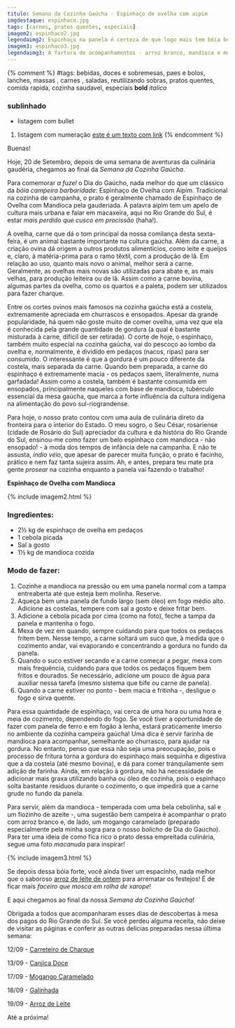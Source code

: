 ```yaml
---
titulo: Semana da Cozinha Gaúcha - Espinhaço de ovelha com aipim
imgdestaque: espinhaco.jpg
tags: [carnes, pratos quentes, especiais]
imagem2: espinhaco2.jpg
legendaimg2: Espinhaço na panela é certeza de que logo mais tem bóia boa!
imagem3: espinhaco3.jpg
legendaimg3: A fartura de acompanhamentos - arroz branco, mandioca e mogango caramelado.
---
```

{% comment %}
#tags: bebidas, doces e sobremesas, paes e bolos, lanches, massas , carnes , saladas, reutilizando sobras, pratos quentes, comida rapida, cozinha saudavel, especiais
**bold**
*italico*
### sublinhado
* listagem com bullet
1. listagem com numeração
[este é um texto com link](https://www.enderecodolink.com)
{% endcomment %}

Buenas!

Hoje, 20 de Setembro, depois de uma semana de aventuras da culinária gaudéria, chegamos ao final da *Semana da Cozinha Gaúcha*.

Para comemorar *a fuzel* o Dia do Gaúcho, nada melhor do que um clássico da *bóia campeira barbaridade*: Espinhaço de Ovelha com Aipim. Tradicional na cozinha de campanha, o prato é geralmente chamado de Espinhaço de Ovelha com Mandioca pela gauderiada. A palavra aipim tem um apelo de cultura mais urbana e falar em macaxeira, aqui no Rio Grande do Sul, é estar *mais perdido que cusco em procissão* (haha!).

A ovelha, carne que dá o tom principal da nossa comilança desta sexta-feira, é um animal bastante importante na cultura gaúcha. Além da carne, a criação ovina dá origem a outros produtos alimentícios, como leite e queijos e, claro, à matéria-prima para o ramo têxtil, com a produção de lã. Em relação ao uso, quanto mais novo o animal, melhor será a carne. Geralmente, as ovelhas mais novas são utilizadas para abate e, as mais velhas, para produção leiteira ou de lã. Assim como a carne bovina, algumas partes da ovelha, como os quartos e a paleta, podem ser utilizados para fazer charque. 

Entre os cortes ovinos mais famosos na cozinha gaúcha está a costela, extremamente apreciada em churrascos e ensopados. Apesar da grande popularidade, há quem não goste muito de comer ovelha, uma vez que ela é conhecida pela grande quantidade de gordura (a qual é bastante misturada à carne, difícil de ser retirada). O corte de hoje, o espinhaço, também muito especial na cozinha gaúcha, vai do pescoço ao lombo da ovelha e, normalmente, é dividido em pedaços (nacos, ripas) para ser consumido. O interessante é que a gordura é um pouco diferente da costela, mais separada da carne. Quando bem preparada, a carne do espinhaço é extremamente macia - os pedaços saem, literalmente, numa garfadada! Assim como a costela, também é bastante consumida em ensopados, principalmente naqueles com base de mandioca, tubérculo essencial da mesa gaúcha, que marca a forte influência da cultura indígena na alimentação do povo sul-riograndense. 

Para hoje, o nosso prato contou com uma aula de culinária direto da fronteira para o interior do Estado. O meu sogro, o Seu César, rosariense (cidade de Rosário do Sul) apreciador da cultura e da história do Rio Grande do Sul, ensinou-me como fazer um belo espinhaço com mandioca - não ensopado! - à moda dos tempos de infância dele na campanha. E não te assusta, *índio véio*, que apesar de parecer muita função, o prato é facinho, prático e nem faz tanta sujeira assim. Ah, e antes, prepara teu mate pra gente *prosear* na cozinha enquanto a panela vai fazendo o trabalho! 

**Espinhaço de Ovelha com Mandioca**

{% include imagem2.html %}

### Ingredientes:

* 2½ kg de espinhaço de ovelha em pedaços
* 1 cebola picada
* Sal a gosto
* 1½ kg de mandioca cozida

### Modo de fazer:

1. Cozinhe a mandioca na pressão ou em uma panela normal com a tampa entreaberta até que esteja bem molinha. Reserve.
2. Aqueça bem uma panela de fundo largo (sem óleo) em fogo médio alto. Adicione as costelas, tempere com sal a gosto e deixe fritar bem. 
3. Adicione a cebola picada por cima (como na foto), feche a tampa da panela e mantenha o fogo.
4. Mexa de vez em quando, sempre cuidando para que todos os pedaços fritem bem. Nesse tempo, a carne soltará um suco que, à medida que o cozimento andar, vai evaporando e concentrando a gordura no fundo da panela.
5. Quando o suco estiver secando e a carne começar a pegar, mexa com mais frequência, cuidando para que todos os pedaços fiquem bem fritos e dourados. Se necessário, adicione um pouco de água para auxiliar nessa tarefa (mesmo sistema que bife ou carne de panela).
6. Quando a carne estiver no ponto - bem macia e fritinha -, desligue o fogo e sirva quente.

Para essa quantidade de espinhaço, vai cerca de uma hora ou uma hora e meia de cozimento, dependendo do fogo. Se você tiver a oportunidade de fazer com panela de ferro e em fogão à lenha, estará praticamente imerso no ambiente da cozinha campeira gaúcha! Uma dica é servir farinha de mandioca para acompanhar, semelhante ao churrasco, para ajudar na gordura. No entanto, penso que essa não seja uma preocupação, pois o processo de fritura torna a gordura do espinhaço mais sequinha e digestiva que a da costela (até mesmo bovina), e dá para comer tranquilamente sem adição de farinha. Ainda, em relação à gordura, não há necessidade de adicionar mais graxa utilizando banha ou óleo de cozinha, pois o espinhaço solta bastante resíduos durante o cozimento, o que impedirá que a carne grude no fundo da panela. 

Para servir, além da mandioca - temperada com uma bela cebolinha, sal e um fiozinho de azeite -, uma sugestão bem campeira é acompanhar o prato com arroz branco e, de lado, um mogango caramelado (preparado especialmente pela minha sogra para o nosso *bolicho* de Dia do Gaúcho). Para ter uma ideia de como fica rico o prato dessa empreitada culinária, segue uma foto *macanuda* para inspirar!

{% include imagem3.html %}

Se depois dessa bóia forte, você ainda tiver um espacinho, nada melhor que o saboroso [arroz de leite de ontem](https://paneladepau.com.br/arroz-de-leite) para arrematar os festejos! É de ficar mais *faceiro que mosca em rolha de xarope*!

E aqui chegamos ao final da nossa *Semana da Cozinha Gaúcha*!

Obrigada a todos que acompanharam esses dias de descobertas à mesa dos pagos do Rio Grande do Sul. Se você perdeu alguma receita, não deixe de visitar as páginas e conferir as outras delícias preparadas nessa última semana:

12/09 - [Carreteiro de Charque ](https://paneladepau.com.br/semana-da-cozinha-gaucha-carreteiro-de-charque)

13/09 - [Canjica Doce](https://paneladepau.com.br/canjica-doce)

17/09 - [Mogango Caramelado ](https://paneladepau.com.br/moranga-caramelada)

18/09 - [Galinhada ](https://paneladepau.com.br/galinhada-gaucha)

19/09 - [Arroz de Leite ](https://paneladepau.com.br/arroz-de-leite)

Até a próxima!

